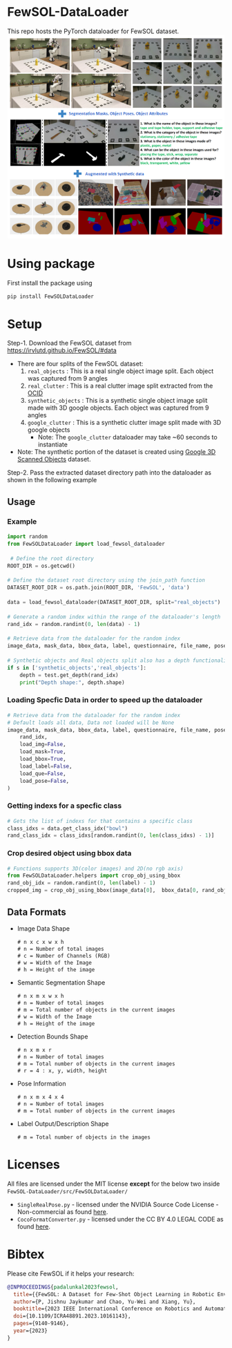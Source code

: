 # FewSOL-DataLoader
This repo hosts the PyTorch dataloader for FewSOL dataset.<br>
![FewSOL-Dataset](https://raw.githubusercontent.com/IRVLUTD/FewSOL-DataLoader/main/media/fewsol-dataset.png)

# Using package
First install the package using
```cmd
pip install FewSOLDataLoader
```

# Setup
Step-1. Download the FewSOL dataset from https://irvlutd.github.io/FewSOL/#data
- There are four splits of the FewSOL dataset:
     1. `real_objects` : This is a real single object image split. Each object was captured from 9 angles
     2. `real_clutter` : This is a real clutter image split extracted from the [OCID](https://www.acin.tuwien.ac.at/en/vision-for-robotics/software-tools/object-clutter-indoor-dataset/)
     3. `synthetic_objects` : This is a synthetic single object image split made with 3D google objects. Each object was captured from 9 angles
     4. `google_clutter` : This is a synthetic clutter image split made with 3D google objects
         - Note: The `google_clutter` dataloader may take ~60 seconds to instantiate
- Note: The synthetic portion of the dataset is created using [Google 3D Scanned Objects](https://blog.research.google/2022/06/scanned-objects-by-google-research.html?hl=tr&m=1) dataset.

Step-2. Pass the extracted dataset directory path into the dataloader as shown in the following example

## Usage
### Example
```python
import random
from FewSOLDataLoader import load_fewsol_dataloader

 # Define the root directory
ROOT_DIR = os.getcwd()

# Define the dataset root directory using the join_path function
DATASET_ROOT_DIR = os.path.join(ROOT_DIR, 'FewSOL', 'data')
     
data = load_fewsol_dataloader(DATASET_ROOT_DIR, split="real_objects")    

# Generate a random index within the range of the dataloader's length
rand_idx = random.randint(0, len(data) - 1)

# Retrieve data from the dataloader for the random index
image_data, mask_data, bbox_data, label, questionnaire, file_name, poses = data[rand_idx]

# Synthetic objects and Real objects split also has a depth functionality
if s in ['synthetic_objects','real_objects']:
    depth = test.get_depth(rand_idx)
    print("Depth shape:", depth.shape)
```

### Loading Specfic Data in order to speed up the dataloader
```python
# Retrieve data from the dataloader for the random index
# Default loads all data, Data not loaded will be None
image_data, mask_data, bbox_data, label, questionnaire, file_name, poses = data.get_idx(
    rand_idx,
    load_img=False,
    load_mask=True,
    load_bbox=True,
    load_label=False,
    load_que=False,
    load_pose=False,
)
```

### Getting indexs for a specfic class
```python
# Gets the list of indexs for that contains a specific class
class_idxs = data.get_class_idx("bowl")
rand_class_idx = class_idxs[random.randint(0, len(class_idxs) - 1)]
```

### Crop desired object using bbox data
```python
# Functions supports 3D(color images) and 2D(no rgb axis)
from FewSOLDataLoader.helpers import crop_obj_using_bbox
rand_obj_idx = random.randint(0, len(label) - 1)
cropped_img = crop_obj_using_bbox(image_data[0],  bbox_data[0, rand_obj_idx])
```

## Data Formats

- Image Data Shape
    ```
    # n x c x w x h
    # n = Number of total images
    # c = Number of Channels (RGB)
    # w = Width of the Image
    # h = Height of the image
    ```

- Semantic Segmentation Shape
    ```
    # n x m x w x h
    # n = Number of total images
    # m = Total number of objects in the current images
    # w = Width of the Image
    # h = Height of the image
    ```

- Detection Bounds Shape
    ```
    # n x m x r
    # n = Number of total images
    # m = Total number of objects in the current images
    # r = 4 : x, y, width, height
    ```

- Pose Information
    ```
    # n x m x 4 x 4
    # n = Number of total images
    # m = Total number of objects in the current images
    ```

- Label Output/Description Shape
    ```
    # m = Total number of objects in the images
    ```

# Licenses

All files are licensed under the MIT license __except__ for the below two inside `FewSOL-DataLoader/src/FewSOLDataLoader/`
  - `SingleRealPose.py` - licensed under the NVIDIA Source Code License - Non-commercial as found [here](https://nvlabs.github.io/stylegan2/license.html#:~:text=The%20Work%20and%20any%20derivative,research%20or%20evaluation%20purposes%20only).
  - `CocoFormatConverter.py` - licensed under the CC BY 4.0 LEGAL CODE as found [here](https://cocodataset.org/#termsofuse).


# Bibtex
Please cite FewSOL if it helps your research:
```bibtex
@INPROCEEDINGS{padalunkal2023fewsol,
  title={{FewSOL: A Dataset for Few-Shot Object Learning in Robotic Environments}}, 
  author={P, Jishnu Jaykumar and Chao, Yu-Wei and Xiang, Yu},
  booktitle={2023 IEEE International Conference on Robotics and Automation (ICRA)}, 
  doi={10.1109/ICRA48891.2023.10161143},
  pages={9140-9146},
  year={2023}
}
```

